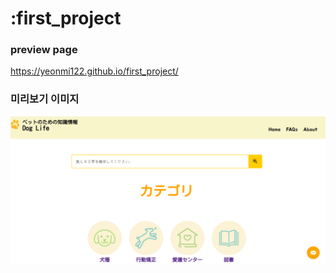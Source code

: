 # :first_project

### preview page
https://yeonmi122.github.io/first_project/

### 미리보기 이미지
![미리보기](./img1/preview.png)